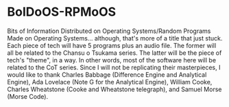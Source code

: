 # BoIDoOS-RPMoOS
Bits of Information Distributed on Operating Systems/Random Programs Made on Operating Systems... although, that's more of a title that just stuck. Each piece of tech will have 5 programs plus an audio file.
The former will all be related to the Chansu o Tsukama series. The latter will be the piece of tech's "theme", in a way. In other words, most of the software here will be related to the CoT series.
Since I will not be replicating their masterpieces, I would like to thank Charles Babbage (Difference Engine and Analytical Engine), Ada Lovelace (Note G for the Analytical Engine), 
William Cooke, Charles Wheatstone (Cooke and Wheatstone telegraph), and Samuel Morse (Morse Code).
